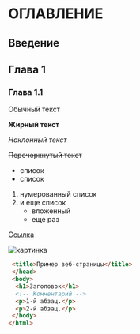 # ОГЛАВЛЕНИЕ

## Введение
## Глава 1
### Глава 1.1
Обычный текст

**Жирный текст**

*Наклонный текст*

~~Перечеркнутый текст~~

* список
* список

1. нумерованный список
1. и еще список
    * вложенный
    * еще раз

[Ссылка](https://www.rbc.ru/politics/12/03/2022/622c9e229a7947468e932ce4)

![картинка](https://www.luchki.ru/tmp_img/u_fm_santehluki.png)

```html
 <title>Пример веб-страницы</title>
 </head>
 <body>
  <h1>Заголовок</h1>
  <!-- Комментарий -->
  <p>1-й абзац.</p>
  <p>2-й абзац.</p>
 </body>
</html>